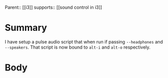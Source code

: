 Parent:: [[i3]]
supports:: [[sound control in i3]]
# Summary 
I have setup a pulse audio script that when run if passing `--headphones` and `--speakers`. That script is now bound to `alt-i` and `alt-o` respectively.
 
 # Body

